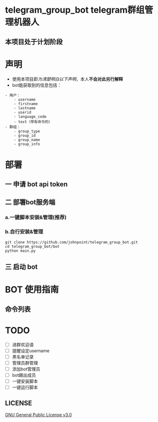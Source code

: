 # telegram_group_bot telegram群组管理机器人 #

## 本项目处于计划阶段 ##

# 声明 #

- 使用本项目即*为清楚明白以下声明*，本人**不会对此另行解释**
- bot能获取到的信息包括：
```
- 用户：
	- username
	- firstname
	- lastname
	- userid
	- language_code
	- text（带有命令的）
- 群组：
	- group_type
	- group_id
	- group_name
	- group_info
```
      

# 部署 #

## 一	申请 bot api token ##

## 二	部署bot服务端 ##

### a.一键脚本安装&管理(推荐) ###

### b.自行安装&管理 ###

```
git clone https://github.com/johnpoint/telegram_group_bot.git
cd telegram_group_bot/bot
python main.py
```

## 三	启动 bot ##

# BOT 使用指南 #

## 命令列表 ##

# TODO #

- [ ] 进群欢迎语
- [ ] 提醒设定username
- [ ] 黑名单记录
- [ ] 管理员群管理
- [ ] 添加bot管理员
- [ ] bot踢出成员
- [ ] 一键安装脚本
- [ ] 一键运行脚本

## LICENSE ##

[GNU General Public License v3.0](https://github.com/johnpoint/telegram_group_bot/blob/master/LICENSE)
